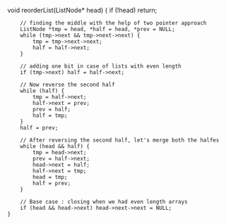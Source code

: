 void reorderList(ListNode* head) {
         if (!head) return;
        
        // finding the middle with the help of two pointer approach
        ListNode *tmp = head, *half = head, *prev = NULL;
        while (tmp->next && tmp->next->next) {
            tmp = tmp->next->next;
            half = half->next;
        }
        
        // adding one bit in case of lists with even length
        if (tmp->next) half = half->next;
        
        // Now reverse the second half
        while (half) {
            tmp = half->next;
            half->next = prev;
            prev = half;
            half = tmp;
        }
        half = prev;
        
        // After reversing the second half, let's merge both the halfes
        while (head && half) {
            tmp = head->next;
            prev = half->next;
            head->next = half;
            half->next = tmp;
            head = tmp;
            half = prev;
        }
        
        // Base case : closing when we had even length arrays
        if (head && head->next) head->next->next = NULL;
    }
